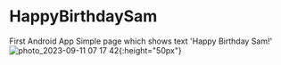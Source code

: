 # HappyBirthdaySam
First Android App
Simple page which shows text 'Happy Birthday Sam!'
![photo_2023-09-11 07 17 42](https://github.com/beksultancode/HappyBirthdaySam/assets/90905002/b2c11d03-6530-452e-8c2d-43963c681593){:height="50px"}
